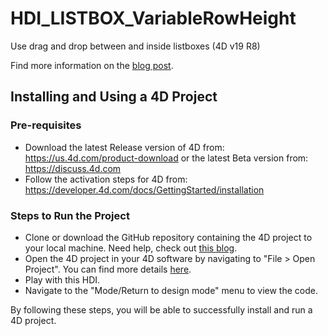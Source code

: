 # HDI_LISTBOX_VariableRowHeight
 
Use drag and drop between and inside listboxes (4D v19 R8) 

Find more information on the [blog post](https://blog.4d.com/automatic-row-heights-in-collection-based-list-boxes/).

## Installing and Using a 4D Project

### Pre-requisites

* Download the latest Release version of 4D from: https://us.4d.com/product-download or the latest Beta version from: https://discuss.4d.com
* Follow the activation steps for 4D from: https://developer.4d.com/docs/GettingStarted/installation

### Steps to Run the Project

* Clone or download the GitHub repository containing the 4D project to your local machine. Need help, check out [this blog](https://blog.4d.com/github-4d-depot/).
* Open the 4D project in your 4D software by navigating to "File > Open Project".  You can find more details [here](https://developer.4d.com/docs/GettingStarted/creating#opening-a-project).
* Play with this HDI.
* Navigate to the "Mode/Return to design mode" menu to view the code.

By following these steps, you will be able to successfully install and run a 4D project.
